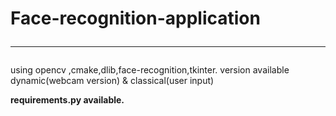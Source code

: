 # Face-recognition-application<hr>
using opencv ,cmake,dlib,face-recognition,tkinter.
version available dynamic(webcam version) & classical(user input)<br>

<b>requirements.py<b> available.<br>
  
   
